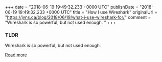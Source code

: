 +++
date = "2018-06-19 19:49:32.233 +0000 UTC"
publishDate = "2018-06-19 19:49:32.233 +0000 UTC"
title = "How I use Wireshark"
originalUrl = "https://jvns.ca/blog/2018/06/19/what-i-use-wireshark-for/"
comment = "Wireshark is so powerful, but not used enough. "
+++

### TLDR

Wireshark is so powerful, but not used enough.

[Read more](https://jvns.ca/blog/2018/06/19/what-i-use-wireshark-for/)
